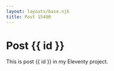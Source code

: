 ```yaml
---
layout: layouts/base.njk
title: Post 15490
---
```


# Post {{ id }}

This is post {{ id }} in my Eleventy project.
